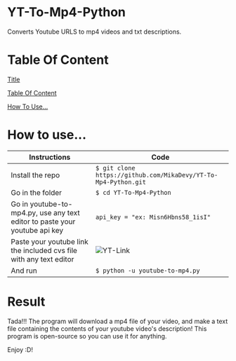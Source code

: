 # YT-To-Mp4-Python
Converts Youtube URLS to mp4 videos and txt descriptions.

# Table Of Content
[Title](https://github.com/MikaDevy/YT-To-Mp4-Python/blob/master/README.md#yt-to-mp4-python)

[Table Of Content](https://github.com/MikaDevy/YT-To-Mp4-Python/blob/master/README.md#table-of-content)

[How To Use...](https://github.com/MikaDevy/YT-To-Mp4-Python/blob/master/README.md#how-to-use)

# How to use...
Instructions | Code
------------ | -----
Install the repo | `$ git clone https://github.com/MikaDevy/YT-To-Mp4-Python.git`
Go in the folder | `$ cd YT-To-Mp4-Python`
Go in youtube-to-mp4.py, use any text editor to paste your youtube api key | ```api_key = "ex: Misn6Hbns58_1isI"```
Paste your youtube link the included cvs file with any text editor | ![YT-Link](https://mikadevy.github.io/en-us/Images/ASwkIhgH1Kh1Nja9k.png)
And run | `$ python -u youtube-to-mp4.py`

# Result
Tada!!! The program will download a mp4 file of your video, and make a text file containing the contents of your youtube video's description!
This program is open-source so you can use it for anything.

Enjoy :D!

